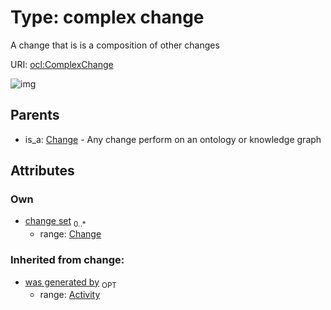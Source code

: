 
# Type: complex change


A change that is is a composition of other changes

URI: [ocl:ComplexChange](http://w3id.org/oclComplexChange)


![img](http://yuml.me/diagram/nofunky;dir:TB/class/[Change]<change%20set%200..*-++[ComplexChange],[Change]^-[ComplexChange],[Change],[Activity])

## Parents

 *  is_a: [Change](Change.md) - Any change perform on an ontology or knowledge graph

## Attributes


### Own

 * [change set](change_set.md)  <sub>0..*</sub>
    * range: [Change](Change.md)

### Inherited from change:

 * [was generated by](was_generated_by.md)  <sub>OPT</sub>
    * range: [Activity](Activity.md)
